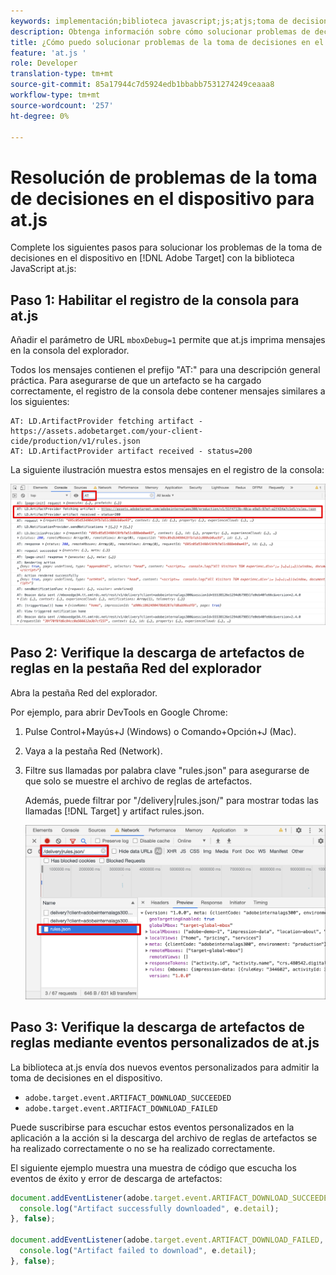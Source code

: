 ```yaml
---
keywords: implementación;biblioteca javascript;js;atjs;toma de decisiones en el dispositivo;en la toma de decisiones del dispositivo;at.js;en el dispositivo;en el dispositivo;solución de problemas;solución de problemas
description: Obtenga información sobre cómo solucionar problemas de decisiones en el dispositivo con la biblioteca at.js.
title: ¿Cómo puedo solucionar problemas de la toma de decisiones en el dispositivo con la biblioteca JavaScript at.js?
feature: 'at.js '
role: Developer
translation-type: tm+mt
source-git-commit: 85a17944c7d5924edb1bbabb7531274249ceaaa8
workflow-type: tm+mt
source-wordcount: '257'
ht-degree: 0%

---
```


# Resolución de problemas de la toma de decisiones en el dispositivo para at.js

Complete los siguientes pasos para solucionar los problemas de la toma de decisiones en el dispositivo en [!DNL Adobe Target] con la biblioteca JavaScript at.js:

## Paso 1: Habilitar el registro de la consola para at.js

Añadir el parámetro de URL `mboxDebug=1` permite que at.js imprima mensajes en la consola del explorador.

Todos los mensajes contienen el prefijo &quot;AT:&quot; para una descripción general práctica. Para asegurarse de que un artefacto se ha cargado correctamente, el registro de la consola debe contener mensajes similares a los siguientes:

```
AT: LD.ArtifactProvider fetching artifact - https://assets.adobetarget.com/your-client-cide/production/v1/rules.json
AT: LD.ArtifactProvider artifact received - status=200
```

La siguiente ilustración muestra estos mensajes en el registro de la consola:

![Registro de consola con mensajes de artefactos](/help/c-implementing-target/c-implementing-target-for-client-side-web/on-device-decisioning/assets/browser-console.png)

## Paso 2: Verifique la descarga de artefactos de reglas en la pestaña Red del explorador

Abra la pestaña Red del explorador.

Por ejemplo, para abrir DevTools en Google Chrome:

1. Pulse Control+Mayús+J (Windows) o Comando+Opción+J (Mac).
1. Vaya a la pestaña Red (Network).
1. Filtre sus llamadas por palabra clave &quot;rules.json&quot; para asegurarse de que solo se muestre el archivo de reglas de artefactos.

   Además, puede filtrar por &quot;/delivery|rules.json/&quot; para mostrar todas las llamadas [!DNL Target] y artifact rules.json.

   ![Pestaña Red en Google Chrome](/help/c-implementing-target/c-implementing-target-for-client-side-web/on-device-decisioning/assets/rule-json.png)

## Paso 3: Verifique la descarga de artefactos de reglas mediante eventos personalizados de at.js

La biblioteca at.js envía dos nuevos eventos personalizados para admitir la toma de decisiones en el dispositivo.

* `adobe.target.event.ARTIFACT_DOWNLOAD_SUCCEEDED`
* `adobe.target.event.ARTIFACT_DOWNLOAD_FAILED`

Puede suscribirse para escuchar estos eventos personalizados en la aplicación a la acción si la descarga del archivo de reglas de artefactos se ha realizado correctamente o no se ha realizado correctamente.

El siguiente ejemplo muestra una muestra de código que escucha los eventos de éxito y error de descarga de artefactos:

```javascript
document.addEventListener(adobe.target.event.ARTIFACT_DOWNLOAD_SUCCEEDED, function(e) { 
  console.log("Artifact successfully downloaded", e.detail);
}, false);

document.addEventListener(adobe.target.event.ARTIFACT_DOWNLOAD_FAILED, function(e) { 
  console.log("Artifact failed to download", e.detail);
}, false);
```
